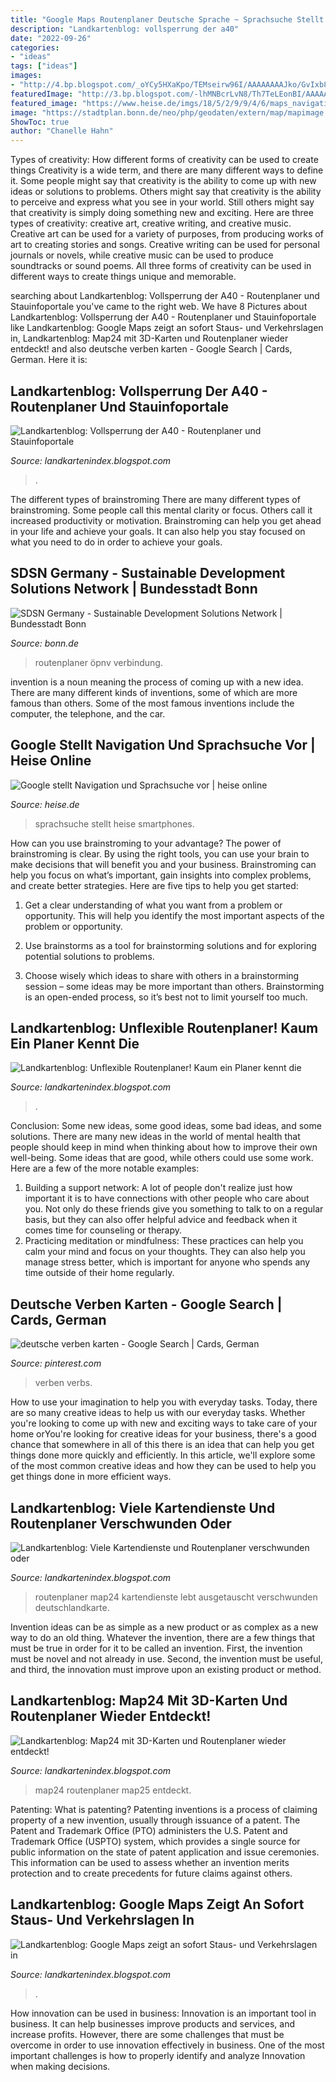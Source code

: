 ```yaml
---
title: "Google Maps Routenplaner Deutsche Sprache ~ Sprachsuche Stellt Heise Smartphones"
description: "Landkartenblog: vollsperrung der a40"
date: "2022-09-26"
categories:
- "ideas"
tags: ["ideas"]
images:
- "http://4.bp.blogspot.com/_oYCy5HXaKpo/TEMseirw96I/AAAAAAAAJko/GvIxb8AW388/s1600/viamichelinstadtplandienst.jpg"
featuredImage: "http://3.bp.blogspot.com/-lhMNBcrLvN8/Th7TeLEonBI/AAAAAAAALdo/-KMejKUCDYE/s1600/googlemaps_stauundverkehr_europa.jpg"
featured_image: "https://www.heise.de/imgs/18/5/2/9/9/4/6/maps_navigation-0491e67210dcfb9c.png"
image: "https://stadtplan.bonn.de/neo/php/geodaten/extern/map/mapimage.php?scale=3500&amp;base=stadtplan&amp;geoid=1849-5&amp;width=560&amp;height=315"
ShowToc: true
author: "Chanelle Hahn"
---
```



Types of creativity: How different forms of creativity can be used to create things
Creativity is a wide term, and there are many different ways to define it. Some people might say that creativity is the ability to come up with new ideas or solutions to problems. Others might say that creativity is the ability to perceive and express what you see in your world. Still others might say that creativity is simply doing something new and exciting. Here are three types of creativity: creative art, creative writing, and creative music.
Creative art can be used for a variety of purposes, from producing works of art to creating stories and songs. Creative writing can be used for personal journals or novels, while creative music can be used to produce soundtracks or sound poems. All three forms of creativity can be used in different ways to create things unique and memorable.

	

		
searching about Landkartenblog: Vollsperrung der A40 - Routenplaner und Stauinfoportale you've came to the right web. We have 8 Pictures about Landkartenblog: Vollsperrung der A40 - Routenplaner und Stauinfoportale like Landkartenblog: Google Maps zeigt an sofort Staus- und Verkehrslagen in, Landkartenblog: Map24 mit 3D-Karten und Routenplaner wieder entdeckt! and also deutsche verben karten - Google Search | Cards, German. Here it is:
		
    
## Landkartenblog: Vollsperrung Der A40 - Routenplaner Und Stauinfoportale

<img loading=lazy src="http://4.bp.blogspot.com/_oYCy5HXaKpo/TEMseirw96I/AAAAAAAAJko/GvIxb8AW388/s1600/viamichelinstadtplandienst.jpg" onerror="this.onerror=null;this.src='https://tse4.mm.bing.net/th?id=OIP.0vPWMLkeo8ACiQww2yY_7QHaD0&amp;pid=15.1';" alt="Landkartenblog: Vollsperrung der A40 - Routenplaner und Stauinfoportale">

_Source: landkartenindex.blogspot.com_

>. 

	

The different types of brainstroming
There are many different types of brainstroming. Some people call this mental clarity or focus. Others call it increased productivity or motivation. Brainstroming can help you get ahead in your life and achieve your goals. It can also help you stay focused on what you need to do in order to achieve your goals.

    
## SDSN Germany - Sustainable Development Solutions Network | Bundesstadt Bonn

<img loading=lazy src="https://stadtplan.bonn.de/neo/php/geodaten/extern/map/mapimage.php?scale=3500&amp;base=stadtplan&amp;geoid=1849-5&amp;width=560&amp;height=315" onerror="this.onerror=null;this.src='https://tse4.mm.bing.net/th?id=OIP.fBC0RwbAstNWzw6Hs9TGAQHaEM&amp;pid=15.1';" alt="SDSN Germany - Sustainable Development Solutions Network | Bundesstadt Bonn">

_Source: bonn.de_

>routenplaner öpnv verbindung. 

	

invention is a noun meaning the process of coming up with a new idea. There are many different kinds of inventions, some of which are more famous than others. Some of the most famous inventions include the computer, the telephone, and the car.

    
## Google Stellt Navigation Und Sprachsuche Vor | Heise Online

<img loading=lazy src="https://www.heise.de/imgs/18/5/2/9/9/4/6/maps_navigation-0491e67210dcfb9c.png" onerror="this.onerror=null;this.src='https://tse3.mm.bing.net/th?id=OIP.BJHmchDc-5yX8l3MdZ7QzQHaEc&amp;pid=15.1';" alt="Google stellt Navigation und Sprachsuche vor | heise online">

_Source: heise.de_

>sprachsuche stellt heise smartphones. 

	

How can you use brainstroming to your advantage?
The power of brainstroming is clear. By using the right tools, you can use your brain to make decisions that will benefit you and your business. Brainstroming can help you focus on what’s important, gain insights into complex problems, and create better strategies. Here are five tips to help you get started: 
1. Get a clear understanding of what you want from a problem or opportunity. This will help you identify the most important aspects of the problem or opportunity. 

2. Use brainstorms as a tool for brainstorming solutions and for exploring potential solutions to problems. 

3. Choose wisely which ideas to share with others in a brainstorming session – some ideas may be more important than others. Brainstorming is an open-ended process, so it’s best not to limit yourself too much.

    
## Landkartenblog: Unflexible Routenplaner! Kaum Ein Planer Kennt Die

<img loading=lazy src="https://3.bp.blogspot.com/-RE29zi9-LK0/T16A2IXvmoI/AAAAAAAAT30/3nXWDZug7hw/s1600/openrouteservice57.jpg" onerror="this.onerror=null;this.src='https://tse2.mm.bing.net/th?id=OIP.cYnOkR8vCE3sU1IrWE2uhQHaEC&amp;pid=15.1';" alt="Landkartenblog: Unflexible Routenplaner! Kaum ein Planer kennt die">

_Source: landkartenindex.blogspot.com_

>. 

	

Conclusion: Some new ideas, some good ideas, some bad ideas, and some solutions.
There are many new ideas in the world of mental health that people should keep in mind when thinking about how to improve their own well-being. Some ideas that are good, while others could use some work. Here are a few of the more notable examples: 
1) Building a support network: A lot of people don't realize just how important it is to have connections with other people who care about you. Not only do these friends give you something to talk to on a regular basis, but they can also offer helpful advice and feedback when it comes time for counseling or therapy. 
2) Practicing meditation or mindfulness: These practices can help you calm your mind and focus on your thoughts. They can also help you manage stress better, which is important for anyone who spends any time outside of their home regularly.

    
## Deutsche Verben Karten - Google Search | Cards, German

<img loading=lazy src="https://i.pinimg.com/originals/c4/d9/a5/c4d9a5a7432acca666a02b08608947a7.jpg" onerror="this.onerror=null;this.src='https://tse4.mm.bing.net/th?id=OIP.YGplntA9OUrmwZ3M1wm2OQAAAA&amp;pid=15.1';" alt="deutsche verben karten - Google Search | Cards, German">

_Source: pinterest.com_

>verben verbs. 

	

How to use your imagination to help you with everyday tasks.
Today, there are so many creative ideas to help us with our everyday tasks. Whether you're looking to come up with new and exciting ways to take care of your home orYou're looking for creative ideas for your business, there's a good chance that somewhere in all of this there is an idea that can help you get things done more quickly and efficiently. In this article, we'll explore some of the most common creative ideas and how they can be used to help you get things done in more efficient ways.

    
## Landkartenblog: Viele Kartendienste Und Routenplaner Verschwunden Oder

<img loading=lazy src="http://1.bp.blogspot.com/-E_DKH9gdv9E/T1EtN7a_1mI/AAAAAAAAS_c/1CG1N6QSemM/s1600/map24.jpg" onerror="this.onerror=null;this.src='https://tse1.mm.bing.net/th?id=OIP._QA0CHZwzq_9Fz8v_3_mxQHaEK&amp;pid=15.1';" alt="Landkartenblog: Viele Kartendienste und Routenplaner verschwunden oder">

_Source: landkartenindex.blogspot.com_

>routenplaner map24 kartendienste lebt ausgetauscht verschwunden deutschlandkarte. 

	

Invention ideas can be as simple as a new product or as complex as a new way to do an old thing. Whatever the invention, there are a few things that must be true in order for it to be called an invention. First, the invention must be novel and not already in use. Second, the invention must be useful, and third, the innovation must improve upon an existing product or method.

    
## Landkartenblog: Map24 Mit 3D-Karten Und Routenplaner Wieder Entdeckt!

<img loading=lazy src="http://4.bp.blogspot.com/-Cx0bZvMvcx0/URZB8Obf6dI/AAAAAAAAWwQ/QxPhmGv5UrI/s1600/map25.jpg" onerror="this.onerror=null;this.src='https://tse1.mm.bing.net/th?id=OIP.BtSdW0RYh2jLim2-Hkuk5QHaDt&amp;pid=15.1';" alt="Landkartenblog: Map24 mit 3D-Karten und Routenplaner wieder entdeckt!">

_Source: landkartenindex.blogspot.com_

>map24 routenplaner map25 entdeckt. 

	

Patenting: What is patenting?
Patenting inventions is a process of claiming property of a new invention, usually through issuance of a patent. The Patent and Trademark Office (PTO) administers the U.S. Patent and Trademark Office (USPTO) system, which provides a single source for public information on the state of patent application and issue ceremonies. This information can be used to assess whether an invention merits protection and to create precedents for future claims against others.

    
## Landkartenblog: Google Maps Zeigt An Sofort Staus- Und Verkehrslagen In

<img loading=lazy src="http://3.bp.blogspot.com/-lhMNBcrLvN8/Th7TeLEonBI/AAAAAAAALdo/-KMejKUCDYE/s1600/googlemaps_stauundverkehr_europa.jpg" onerror="this.onerror=null;this.src='https://tse1.mm.bing.net/th?id=OIP.oCtzGjFl2BV2zzvOaCIqgQHaD2&amp;pid=15.1';" alt="Landkartenblog: Google Maps zeigt an sofort Staus- und Verkehrslagen in">

_Source: landkartenindex.blogspot.com_

>. 

	

How innovation can be used in business:
Innovation is an important tool in business. It can help businesses improve products and services, and increase profits. However, there are some challenges that must be overcome in order to use innovation effectively in business. One of the most important challenges is how to properly identify and analyze Innovation when making decisions.

